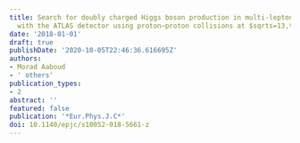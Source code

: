 ```yaml
---
title: Search for doubly charged Higgs boson production in multi-lepton final states
  with the ATLAS detector using proton–proton collisions at $sqrts=13,text TeV$
date: '2018-01-01'
draft: true
publishDate: '2020-10-05T22:46:36.616695Z'
authors:
- Morad Aaboud
- ' others'
publication_types:
- 2
abstract: ''
featured: false
publication: '*Eur.Phys.J.C*'
doi: 10.1140/epjc/s10052-018-5661-z
---
```


